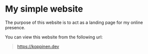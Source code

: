 # My simple website

The purpose of this website is to act as a landing page for my online presence.

You can view this website from the following url:

> https://koppinen.dev
